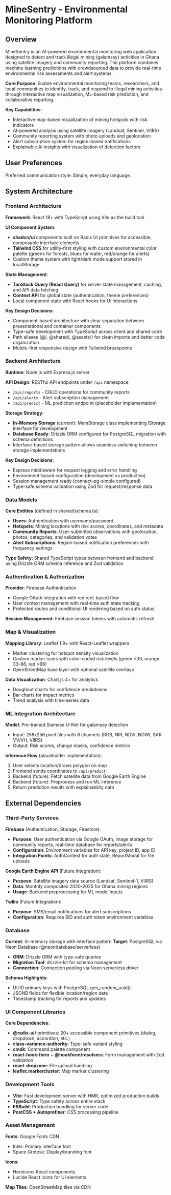 # MineSentry - Environmental Monitoring Platform

## Overview

MineSentry is an AI-powered environmental monitoring web application designed to detect and track illegal mining (galamsey) activities in Ghana using satellite imagery and community reporting. The platform combines machine learning predictions with crowdsourced data to provide real-time environmental risk assessments and alert systems.

**Core Purpose**: Enable environmental monitoring teams, researchers, and local communities to identify, track, and respond to illegal mining activities through interactive map visualization, ML-based risk prediction, and collaborative reporting.

**Key Capabilities**:
- Interactive map-based visualization of mining hotspots with risk indicators
- AI-powered analysis using satellite imagery (Landsat, Sentinel, VIIRS)
- Community reporting system with photo uploads and geolocation
- Alert subscription system for region-based notifications
- Explainable AI insights with visualization of detection factors

## User Preferences

Preferred communication style: Simple, everyday language.

## System Architecture

### Frontend Architecture

**Framework**: React 18+ with TypeScript using Vite as the build tool

**UI Component System**: 
- **shadcn/ui** components built on Radix UI primitives for accessible, composable interface elements
- **Tailwind CSS** for utility-first styling with custom environmental color palette (greens for forests, blues for water, red/orange for alerts)
- Custom theme system with light/dark mode support stored in localStorage

**State Management**:
- **TanStack Query (React Query)** for server state management, caching, and API data fetching
- **Context API** for global state (authentication, theme preferences)
- Local component state with React hooks for UI interactions

**Key Design Decisions**:
- Component-based architecture with clear separation between presentational and container components
- Type-safe development with TypeScript across client and shared code
- Path aliases (@/, @shared/, @assets/) for clean imports and better code organization
- Mobile-first responsive design with Tailwind breakpoints

### Backend Architecture

**Runtime**: Node.js with Express.js server

**API Design**: RESTful API endpoints under `/api` namespace
- `/api/reports` - CRUD operations for community reports
- `/api/alerts` - Alert subscription management
- `/api/predict` - ML prediction endpoint (placeholder implementation)

**Storage Strategy**:
- **In-Memory Storage** (current): MemStorage class implementing IStorage interface for development
- **Database Ready**: Drizzle ORM configured for PostgreSQL migration with schema definitions
- Interface-based storage pattern allows seamless switching between storage implementations

**Key Design Decisions**:
- Express middleware for request logging and error handling
- Environment-based configuration (development vs production)
- Session management ready (connect-pg-simple configured)
- Type-safe schema validation using Zod for request/response data

### Data Models

**Core Entities** (defined in shared/schema.ts):
- **Users**: Authentication with username/password
- **Hotspots**: Mining locations with risk scores, coordinates, and metadata
- **Community Reports**: User-submitted observations with geolocation, photos, categories, and validation votes
- **Alert Subscriptions**: Region-based notification preferences with frequency settings

**Type Safety**: Shared TypeScript types between frontend and backend using Drizzle ORM schema inference and Zod validation

### Authentication & Authorization

**Provider**: Firebase Authentication
- Google OAuth integration with redirect-based flow
- User context management with real-time auth state tracking
- Protected routes and conditional UI rendering based on auth status

**Session Management**: Firebase session tokens with automatic refresh

### Map & Visualization

**Mapping Library**: Leaflet 1.9+ with React-Leaflet wrappers
- Marker clustering for hotspot density visualization
- Custom marker icons with color-coded risk levels (green <33, orange 33-66, red >66)
- OpenStreetMap base layer with optional satellite overlays

**Data Visualization**: Chart.js 4+ for analytics
- Doughnut charts for confidence breakdowns
- Bar charts for impact metrics
- Trend analysis with time-series data

### ML Integration Architecture

**Model**: Pre-trained Siamese U-Net for galamsey detection
- Input: 256x256 pixel tiles with 8 channels (RGB, NIR, NDVI, NDWI, SAR VV/VH, VIIRS)
- Output: Risk scores, change masks, confidence metrics

**Inference Flow** (placeholder implementation):
1. User selects location/draws polygon on map
2. Frontend sends coordinates to `/api/predict`
3. Backend (future): Fetch satellite data from Google Earth Engine
4. Backend (future): Preprocess and run ML inference
5. Return prediction results with explainability data

## External Dependencies

### Third-Party Services

**Firebase** (Authentication, Storage, Firestore):
- **Purpose**: User authentication via Google OAuth, image storage for community reports, real-time database for reports/alerts
- **Configuration**: Environment variables for API key, project ID, app ID
- **Integration Points**: AuthContext for auth state, ReportModal for file uploads

**Google Earth Engine API** (Future Integration):
- **Purpose**: Satellite imagery data source (Landsat, Sentinel-1, VIIRS)
- **Data**: Monthly composites 2020-2025 for Ghana mining regions
- **Usage**: Backend preprocessing for ML model inputs

**Twilio** (Future Integration):
- **Purpose**: SMS/email notifications for alert subscriptions
- **Configuration**: Requires SID and auth token environment variables

### Database

**Current**: In-memory storage with interface pattern
**Target**: PostgreSQL via Neon Database (@neondatabase/serverless)
- **ORM**: Drizzle ORM with type-safe queries
- **Migration Tool**: drizzle-kit for schema management
- **Connection**: Connection pooling via Neon serverless driver

**Schema Highlights**:
- UUID primary keys with PostgreSQL gen_random_uuid()
- JSONB fields for flexible location/region data
- Timestamp tracking for reports and updates

### UI Component Libraries

**Core Dependencies**:
- **@radix-ui/** primitives: 20+ accessible component primitives (dialog, dropdown, accordion, etc.)
- **class-variance-authority**: Type-safe variant styling
- **cmdk**: Command palette component
- **react-hook-form** + **@hookform/resolvers**: Form management with Zod validation
- **react-dropzone**: File upload handling
- **leaflet.markercluster**: Map marker clustering

### Development Tools

- **Vite**: Fast development server with HMR, optimized production builds
- **TypeScript**: Type safety across entire stack
- **ESBuild**: Production bundling for server code
- **PostCSS + Autoprefixer**: CSS processing pipeline

### Asset Management

**Fonts**: Google Fonts CDN
- Inter: Primary interface font
- Space Grotesk: Display/branding font

**Icons**: 
- Heroicons React components
- Lucide React icons for UI elements

**Map Tiles**: OpenStreetMap tiles via CDN
